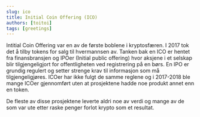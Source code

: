 ```yaml
---
slug: ico
title: Initial Coin Offering (ICO)
authors: [toitoi]
tags: [greetings]
---
```


Intitial Coin Offering var en av de første boblene i kryptosfæren. I 2017 tok det å tilby tokens for salg til hvermannsen av. Tanken bak en ICO er hentet fra finansbransjen og IPOer (Initial public offering) hvor aksjene i et selskap blir tilgjengeligjort for offentligheten ved registrering på en børs. En IPO er grundig regulert og setter strenge krav til informasjon som må tilgjengeligjøres. ICOer har ikke fulgt de samme reglene og i 2017-2018 ble mange ICOer gjennomført uten at prosjektene hadde noe produkt annet enn en token. 

De fleste av disse prosjektene leverte aldri noe av verdi og mange av de som var ute etter raske penger forlot krypto som et resultat.

